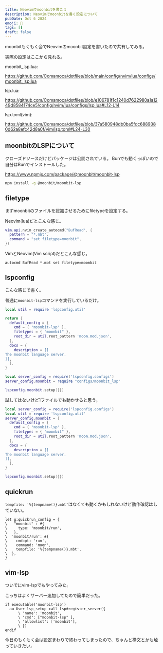 ```yaml
---
title: Neovimでmoonbitを書こう
description: Neovimでmoonbitを書く設定について
pubDate: Oct 6 2024
emoji: 🦊
tags: []
draft: false
---
```


moonbitもくもく会でNeovimのmoonbit設定を書いたので共有してみる。

実際の設定はここから見れる。

moonbit_lsp.lua:

https://github.com/Comamoca/dotfiles/blob/main/config/nvim/lua/configs/moonbit_lsp.lua

lsp.lua:

https://github.com/Comamoca/dotfiles/blob/e106781f1c1240d7622980a1a1249d8584174ce5/config/nvim/lua/configs/lsp.lua#L12-L14

lsp.toml(vim):

https://github.com/Comamoca/dotfiles/blob/37a580948db0ba5fdc6889380d62a8efc42d8a0f/vim/lsp.toml#L24-L30

## moonbitのLSPについて

クローズドソースだけどパッケージは公開されている。
Bunでも動くっぽいので自分はBunでインストールした。

https://www.npmjs.com/package/@moonbit/moonbit-lsp

```sh
npm install -g @moonbit/moonbit-lsp
```

## filetype

まずmoonbitのファイルを認識させるためにfiletypeを設定する。

Neovim(lua)だとこんな感じ。

```lua
vim.api.nvim_create_autocmd("BufRead", {
  pattern = "*.mbt",
  command = "set filetype=moonbit",
})
```

VimとNeovim(Vim script)だとこんな感じ。

```vim
autocmd BufRead *.mbt set filetype=moonbit
```

## lspconfig

こんな感じで書く。

普通に`moonbit-lsp`コマンドを実行しているだけ。

```lua
local util = require 'lspconfig.util'

return {
  default_config = {
    cmd = { 'moonbit-lsp' },
    filetypes = { "moonbit" },
    root_dir = util.root_pattern 'moon.mod.json',
  },
  docs = {
    description = [[
The moonbit language server.
]],
  },
}
```

```lua
local server_config = require('lspconfig.configs')
server_config.moonbit = require "configs/moonbit_lsp"

lspconfig.moonbit.setup({})
```

試してはないけど1ファイルでも動かせると思う。

```lua
local server_config = require('lspconfig.configs')
local util = require 'lspconfig.util'
server_config.moonbit = {
  default_config = {
    cmd = { 'moonbit-lsp' },
    filetypes = { "moonbit" },
    root_dir = util.root_pattern 'moon.mod.json',
  },
  docs = {
    description = [[
The moonbit language server.
]],
  },
}

lspconfig.moonbit.setup({})
```

## quickrun

`tempfile: '%{tempname()}.mbt'`はなくても動くかもしれないけど動作確認はしていない。

```vim
let g:quickrun_config = {
\   "moonbit" : #{
\     type: 'moonbit/run',
\   },
\  'moonbit/run': #{
\    cmdopt: 'run',
\    command: 'moon',
\    tempfile: '%{tempname()}.mbt',
\  },
}
```

## vim-lsp

ついでにvim-lspでもやってみた。

こっちはよくサーバー追加してたので簡単だった。

```vim
if executable('moonbit-lsp')
  au User lsp_setup call lsp#register_server({
      \ 'name': 'moonbit',
      \ 'cmd': ["moonbit-lsp" ],
      \ 'allowlist': ['moonbit'],
      \ })
endif
```

今日のもくもく会は設定まわりで終わってしまったので、ちゃんと構文とかも触っていきたい。
